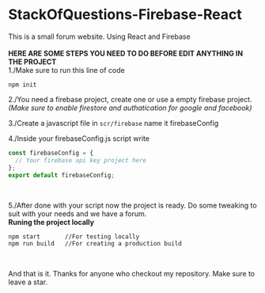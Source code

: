 # StackOfQuestions-Firebase-React
This is a small forum website. Using React and Firebase
<br><br>
**HERE ARE SOME STEPS YOU NEED TO DO BEFORE EDIT ANYTHING IN THE PROJECT**
<br>
1./Make sure to run this line of code <br />
```
npm init
```

2./You need a firebase project, create one or use a empty firebase project.<br>
*(Make sure to enable firestore and authatication for google and facebook)*<br>

3./Create a javascript file in `scr/firebase` name it firebaseConfig<br>

4./Inside your firebaseConfig.js script write <br>

```js
const firebaseConfig = {
  // Your firebase api key project here
};
export default firebaseConfig;
```

<br>

5./After done with your script now the project is ready. Do some tweaking to suit with your needs and we have a forum.<br />
**Runing the project locally** <br />

```node
npm start       //For testing locally
npm run build   //For creating a production build
```
<br>

And that is it. Thanks for anyone who checkout my repository. Make sure to leave a star.
